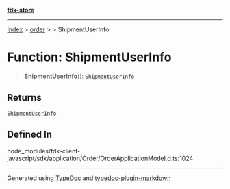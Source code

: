 [**fdk-store**](../../../README.md)
***

[Index](../../../API.md) > [order](../../README.md) > [<internal>](../README.md) > ShipmentUserInfo

# Function: ShipmentUserInfo

> **ShipmentUserInfo**(): [`ShipmentUserInfo`](../type-aliases/type-alias.ShipmentUserInfo.md)

## Returns

[`ShipmentUserInfo`](../type-aliases/type-alias.ShipmentUserInfo.md)

## Defined In

node\_modules/fdk-client-javascript/sdk/application/Order/OrderApplicationModel.d.ts:1024

***
Generated using [TypeDoc](https://typedoc.org/) and [typedoc-plugin-markdown](https://www.npmjs.com/package/typedoc-plugin-markdown)
